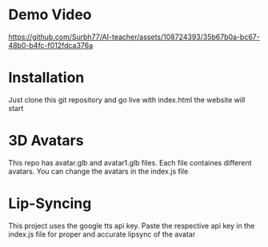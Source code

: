 # Demo Video
https://github.com/Surbh77/AI-teacher/assets/108724393/35b67b0a-bc67-48b0-b4fc-f012fdca376a

# Installation
Just clone this git repository and go live with index.html the website will start

# 3D Avatars
This repo has avatar.glb and avatar1.glb files. Each file containes different avatars. You can change the avatars in the index.js file

# Lip-Syncing
This project uses the google tts api key. Paste the respective api key in the index.js file for proper and accurate lipsync of the avatar
